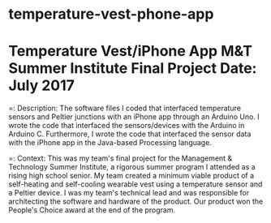 # temperature-vest-phone-app
Temperature Vest/iPhone App
M&T Summer Institute Final Project
Date: July 2017
==========================================================
=: Description:
  The software files I coded that interfaced temperature sensors and Peltier junctions with an iPhone app through an Arduino Uno. I wrote the     code that interfaced the sensors/devices with the Arduino in Arduino C. Furthermore, I wrote the code that interfaced the sensor data with     the iPhone app in the Java-based Processing language.
  
=: Context:
  This was my team's final project for the Management & Technology Summer Institute, a rigorous summer program I attended as a rising high       school senior. My team created a minimum viable product of a self-heating and self-cooling wearable vest using a temperature sensor and a       Peltier device. I was my team's technical lead and was responsible for architecting the software and hardware of the product. Our product won   the People's Choice award at the end of the program.
